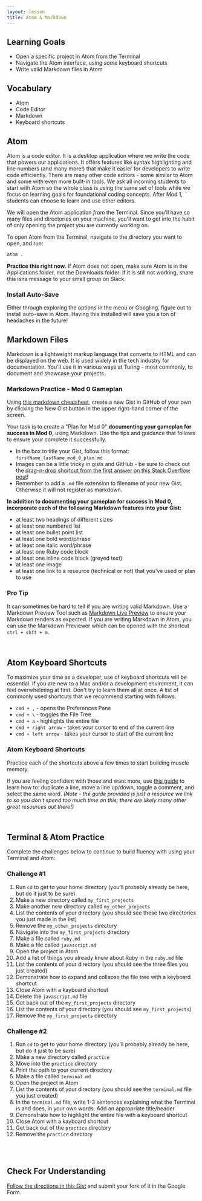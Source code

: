 ```yaml
---
layout: lesson
title: Atom & Markdown
---
```


## Learning Goals

- Open a specific project in Atom from the Terminal
- Navigate the Atom interface, using _some_ keyboard shortcuts
- Write valid Markdown files in Atom

## Vocabulary

- <span class="vocab">Atom</span>
- <span class="vocab">Code Editor</span>
- <span class="vocab">Markdown</span>
- <span class="vocab">Keyboard shortcuts</span>

## Atom

<span class="vocab">Atom</span> is a <span class="vocab">code editor</span>. It is a desktop application where we write the code that powers our applications. It offers features like syntax highlighting and line numbers (and many more!) that make it easier for developers to write code efficiently. There are many other code editors - some similar to Atom and some with even more built-in tools. We ask all incoming students to start with Atom so the whole class is using the same set of tools while we focus on learning goals for foundational coding concepts. After Mod 1, students can choose to learn and use other editors.

We will open the Atom application _from_ the Terminal. Since you'll have so many files and directories on your machine, you'll want to get into the habit of only opening the project you are currently working on.

To open Atom from the Terminal, navigate to the directory you want to open, and run:

```bash
atom .
```

**Practice this right now.** If Atom does not open, make sure Atom is in the Applications folder, not the Downloads folder. If it is still not working, share this isna message to your small group on Slack.

<div class="s-card">
  <h3>Install Auto-Save</h3>
  <p>Either through exploring the options in the menu or Googling, figure out to install auto-save in Atom. Having this installed will save you a ton of headaches in the future!</p>
</div>

## Markdown Files

<span class="vocab">Markdown</span> is a lightweight markup language that converts to HTML and can be displayed on the web. It is used widely in the tech industry for documentation. You'll use it in various ways at Turing - most commonly, to document and showcase your projects.

<div class="s-card">
  <h3>Markdown Practice - Mod 0 Gameplan</h3>
  <p>Using <a href="https://github.com/adam-p/markdown-here/wiki/Markdown-Cheatsheet" target="blank">this markdown cheatsheet</a>, create a new Gist in GitHub of your own by clicking the New Gist button in the upper right-hand corner of the screen.</p>
  <p>Your task is to create a "Plan for Mod 0" <strong>documenting your gameplan for success in Mod 0</strong>, using Markdown. Use the tips and guidance that follows to ensure your complete it successfully.</p>
</div>

- In the box to title your Gist, follow this format: `firstName_lastName_mod_0_plan.md`
- Images can be a little tricky in gists and GitHub - be sure to check out the [drag-n-drop shortcut from the first answer on this Stack Overflow post](https://stackoverflow.com/questions/16425770/gist-how-are-images-uploaded-to-a-gist)! 
- Remember to add a `.md` file extension to filename of your new Gist. Otherwise it will not register as markdown.

**In addition to documenting your gameplan for success in Mod 0, incorporate each of the following Markdown features into your Gist:**

- at least two headings of different sizes
- at least one numbered list
- at least one bullet point list
- at least one bold word/phrase
- at least one italic word/phrase
- at least one Ruby code block
- at least one inline code block (greyed text)
- at least one image
- at least one link to a resource (technical or not) that you've used or plan to use

<div class="s-card s-border-yellow-500">
  <h3>Pro Tip</h3>
  <p>It can sometimes be hard to tell if you are writing valid Markdown. Use a Markdown Preview Tool such as <a href="https://markdownlivepreview.com/" target="blank">Markdown Live Preview</a> to ensure your Markdown renders as expected. If you are writing Markdown in Atom, you can use the Markdown Previewer which can be opened with the shortcut <code> ctrl + shft + m</code>.</p>
</div>
<br>

## Atom Keyboard Shortcuts

To maximize your time as a developer, use of <span class="vocab">keyboard shortcuts</span> will be essential. If you are new to a Mac and/or a development enviroment, it can feel overwhelming at first. Don't try to learn them all at once. A list of commonly used shortcuts that we recommend starting with follows:

- `cmd + ,` - opens the Preferences Pane
- `cmd + \` - toggles the File Tree
- `cmd + a` - highlights the entire file
- `cmd + right arrow` - takes your cursor to end of the current line
- `cmd + left arrow` - takes your cursor to start of the current line

<div class="s-card">
  <h3>Atom Keyboard Shortcuts</h3>
  <p>Practice each of the shortcuts above a few times to start building muscle memory.</p>
  <p>If you are feeling confident with those and want more, use <a href="https://github.com/nwinkler/atom-keyboard-shortcuts" target="blank">this guide</a> to learn how to: duplicate a line, move a line up/down, toggle a comment, and select the same word. <em>(Note - the guide provided is just a resource we link to so you don't spend too much time on this; there are likely many other great resources out there!)</em></p>
</div>
<br>

## Terminal & Atom Practice

Complete the challenges below to continue to build fluency with using your Terminal and Atom:

### Challenge #1

1. Run `cd` to get to your home directory (you’ll probably already be here, but do it just to be sure)
1. Make a new directory called `my_first_projects`
1. Make another new directory called `my_other_projects`
1. List the contents of your directory (you should see these two directories you just made in the list)
1. Remove the `my_other_projects` directory
1. Navigate into the `my_first_projects` directory
1. Make a file called `ruby.md`
1. Make a file called `javascript.md`
1. Open the project in Atom 
1. Add a list of things you already know about Ruby in the `ruby.md` file
1. List the contents of your directory (you should see the three files you just created)
1. Demonstrate how to expand and collapse the file tree with a keyboard shortcut
1. Close Atom with a kayboard shortcut
1. Delete the `javascript.md` file
1. Get back out of the `my_first_projects` directory
1. List the contents of your directory (you should see `my_first_projects`)
1. Remove the `my_first_projects` directory

### Challenge #2

1. Run `cd` to get to your home directory (you’ll probably already be here, but do it just to be sure)
1. Make a new directory called `practice`
1. Move into the `practice` directory
1. Print the path to your current directory
1. Make a file called `terminal.md`
1. Open the project in Atom
1. List the contents of your directory (you should see the `terminal.md` file you just created)
1. In the `terminal.md` file, write 1-3 sentences explaining what the Terminal is and does, in your own words. Add an appropriate title/header
1. Demonstrate how to highlight the entire file with a keyboard shortcut
1. Close Atom with a kayboard shortcut
1. Get back out of the `practice` directory
1. Remove the `practice` directory
<br>
<br>

## Check For Understanding

[Follow the directions in this Gist](https://gist.github.com/ameseee/9dce3499a045f8bc5f00508ef1ccf0c3) and submit your fork of it in the Google Form.

<br><br>